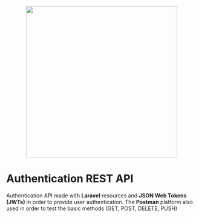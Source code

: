 <p align="center"><a href="https://laravel.com" target="_blank"><img src="https://raw.githubusercontent.com/laravel/art/master/logo-lockup/5%20SVG/2%20CMYK/1%20Full%20Color/laravel-logolockup-cmyk-red.svg" width="400"></a></p>

# Authentication REST API

Authentication API made with **Laravel** resources and **JSON Web Tokens (JWTs)** in order to provide user authentication. The **Postman** platform also used in order to test the basic methods (GET, POST, DELETE, PUSH)
